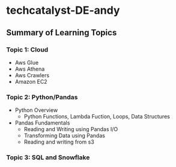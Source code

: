 # techcatalyst-DE-andy

## Summary of Learning Topics
### Topic 1: Cloud

* Aws Glue
* Aws Athena
* Aws Crawlers
* Amazon EC2

### Topic 2: Python/Pandas

* Python Overview
    * Python Functions, Lambda Fuction, Loops, Data Structures
* Pandas Fundamentals
    * Reading and Writing using Pandas I/O
    * Transforming Data using Pandas
    * Reading and writing from s3

### Topic 3: SQL and Snowflake

